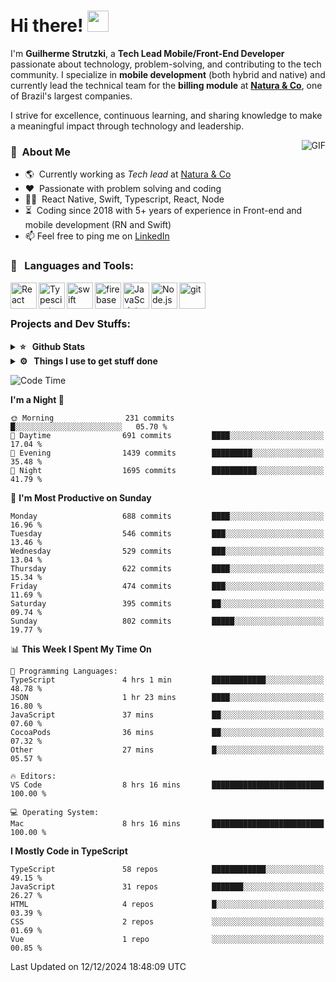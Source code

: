 # Hi there! <img src="https://github.com/TheDudeThatCode/TheDudeThatCode/blob/master/Assets/Hi.gif" width="34px" height="34px">

I'm **Guilherme Strutzki**, a **Tech Lead Mobile/Front-End Developer** passionate about technology, problem-solving, and contributing to the tech community. I specialize in **mobile development** (both hybrid and native) and currently lead the technical team for the **billing module** at **[Natura & Co](https://www.naturaeco.com/pt-br/)**, one of Brazil's largest companies. 

I strive for excellence, continuous learning, and sharing knowledge to make a meaningful impact through technology and leadership.

<img align="right" alt="GIF" src="https://spotify-github-profile.vercel.app/api/view?uid=22gkdonhf4okms5x5dsdjx7sy&cover_image=true&theme=default&bar_color=09ff00&bar_color_cover=false"/>

### :space_invader: &nbsp;About Me
- :earth_americas:&nbsp; Currently working as _Tech lead_ at [Natura & Co](https://www.naturaeco.com/pt-br/)
- :heart: &nbsp;Passionate with problem solving and coding
- :technologist: &nbsp;React Native, Swift, Typescript, React, Node
- :hourglass_flowing_sand: &nbsp;Coding since 2018 with 5+ years of experience in Front-end and mobile development (RN and Swift)
- 📫  Feel free to ping me on [LinkedIn](https://www.linkedin.com/in/guilherme-strutzki/?locale=en_US)

### 🔨 &nbsp; Languages and Tools:
<a href="https://reactjs.org/" target="_blank"> <img align="left" alt="React" height ="42px" src="https://raw.githubusercontent.com/rahul-jha98/github_readme_icons/main/language_and_tools/square/react/react.svg"></a>
<a href="https://www.typescriptlang.org/" target="_blank"><img align="left" alt="Typescirpt" height ="42px" src="https://raw.githubusercontent.com/rahul-jha98/github_readme_icons/main/language_and_tools/square/typescript/typescript.svg"></a>
<a href="https://developer.apple.com/swift/" target="_blank"> <img align="left" src="https://raw.githubusercontent.com/rahul-jha98/github_readme_icons/main/language_and_tools/square/swift/swift.svg" alt="swift" height="42px"/> </a> 
<a href="https://firebase.google.com/" target="_blank"> <img align="left" src="https://raw.githubusercontent.com/rahul-jha98/github_readme_icons/main/language_and_tools/square/firebase/firebase.svg" alt="firebase" height ="42px"/> </a>
<a href="https://developer.mozilla.org/en-US/docs/Web/JavaScript" target="_blank"> <img align="left" alt="JavaScript" height ="42px"  src="https://raw.githubusercontent.com/rahul-jha98/github_readme_icons/main/language_and_tools/square/javascript/javascript.svg"> </a>
<a href="https://nodejs.org" target="_blank"><img align="left" alt="Node.js" height ="42px" src="https://raw.githubusercontent.com/rahul-jha98/github_readme_icons/main/language_and_tools/square/node/node.svg"></a>
<a href="https://git-scm.com/" target="_blank"> <img src="https://raw.githubusercontent.com/rahul-jha98/github_readme_icons/main/language_and_tools/square/git-scm/git-scm.svg" align="left" alt="git" height='42px'/> </a> </br></br>


### Projects and Dev Stuffs:

<details>	
  <summary><b>⭐ &nbsp; Github Stats</b></summary>
  <br />
  <img src="https://github-readme-stats.vercel.app/api?username=guistrutzki&show_icons=true&theme=tokyonight"/>
</details>
 
<details>	
  <br />
  <summary><b>⚙️ &nbsp; Things I use to get stuff done</b></summary>
  	<ul>
  	    <li><b>OS:</b> macOS Big Sur 11.2</li>
	    <li><b>Laptop: </b> MacBook Pro (i7, Mid 2014)</li>
  	    <li><b>Browser: </b> Chrome</li>
	    <li><b>Terminal: </b> ZSH: Oh My Zsh</li>
	    <li><b>Code Editor:</b> VScode, XCode and Android Studio</li>
	    <li><b>To Stay Updated:</b> Twitter, Youtube and Instagram.</li>
	</ul>	
</details>

<!--START_SECTION:waka-->
![Code Time](http://img.shields.io/badge/Code%20Time-1%2C607%20hrs%2057%20mins-blue)

**I'm a Night 🦉** 

```text
🌞 Morning                231 commits         █░░░░░░░░░░░░░░░░░░░░░░░░   05.70 % 
🌆 Daytime                691 commits         ████░░░░░░░░░░░░░░░░░░░░░   17.04 % 
🌃 Evening                1439 commits        █████████░░░░░░░░░░░░░░░░   35.48 % 
🌙 Night                  1695 commits        ██████████░░░░░░░░░░░░░░░   41.79 % 
```
📅 **I'm Most Productive on Sunday** 

```text
Monday                   688 commits         ████░░░░░░░░░░░░░░░░░░░░░   16.96 % 
Tuesday                  546 commits         ███░░░░░░░░░░░░░░░░░░░░░░   13.46 % 
Wednesday                529 commits         ███░░░░░░░░░░░░░░░░░░░░░░   13.04 % 
Thursday                 622 commits         ████░░░░░░░░░░░░░░░░░░░░░   15.34 % 
Friday                   474 commits         ███░░░░░░░░░░░░░░░░░░░░░░   11.69 % 
Saturday                 395 commits         ██░░░░░░░░░░░░░░░░░░░░░░░   09.74 % 
Sunday                   802 commits         █████░░░░░░░░░░░░░░░░░░░░   19.77 % 
```


📊 **This Week I Spent My Time On** 

```text
💬 Programming Languages: 
TypeScript               4 hrs 1 min         ████████████░░░░░░░░░░░░░   48.78 % 
JSON                     1 hr 23 mins        ████░░░░░░░░░░░░░░░░░░░░░   16.80 % 
JavaScript               37 mins             ██░░░░░░░░░░░░░░░░░░░░░░░   07.60 % 
CocoaPods                36 mins             ██░░░░░░░░░░░░░░░░░░░░░░░   07.32 % 
Other                    27 mins             █░░░░░░░░░░░░░░░░░░░░░░░░   05.57 % 

🔥 Editors: 
VS Code                  8 hrs 16 mins       █████████████████████████   100.00 % 

💻 Operating System: 
Mac                      8 hrs 16 mins       █████████████████████████   100.00 % 
```

**I Mostly Code in TypeScript** 

```text
TypeScript               58 repos            ████████████░░░░░░░░░░░░░   49.15 % 
JavaScript               31 repos            ███████░░░░░░░░░░░░░░░░░░   26.27 % 
HTML                     4 repos             █░░░░░░░░░░░░░░░░░░░░░░░░   03.39 % 
CSS                      2 repos             ░░░░░░░░░░░░░░░░░░░░░░░░░   01.69 % 
Vue                      1 repo              ░░░░░░░░░░░░░░░░░░░░░░░░░   00.85 % 
```




 Last Updated on 12/12/2024 18:48:09 UTC
<!--END_SECTION:waka-->
